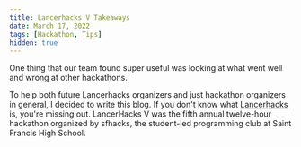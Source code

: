 ```yaml
---
title: Lancerhacks V Takeaways
date: March 17, 2022
tags: [Hackathon, Tips]
hidden: true
---
```

One thing that our team found super useful was looking at what went well and wrong at other hackathons.

To help both future Lancerhacks organizers and just hackathon organizers in general, I decided to write this blog. If you don't know what [Lancerhacks](https://lancerhacks.com) is, you're missing out. LancerHacks V was the fifth annual twelve-hour hackathon organized by sfhacks, the student-led programming club at Saint Francis High School.